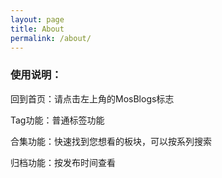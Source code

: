 ```yaml
---
layout: page
title: About
permalink: /about/
---
```


### 使用说明：

回到首页：请点击左上角的MosBlogs标志

Tag功能：普通标签功能

合集功能：快速找到您想看的板块，可以按系列搜索

归档功能：按发布时间查看
